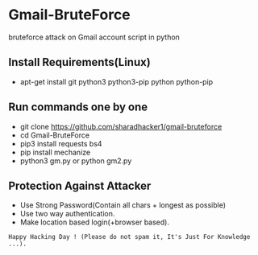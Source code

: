 # Gmail-BruteForce
bruteforce attack on Gmail account script in python

## Install Requirements(Linux)
* apt-get install git python3 python3-pip python python-pip

## Run commands one by one
* git clone https://github.com/sharadhacker1/gmail-bruteforce
* cd Gmail-BruteForce
* pip3 install requests bs4
* pip install mechanize
* python3 gm.py or python gm2.py


## Protection Against Attacker
* Use Strong Password(Contain all chars + longest as possible)
* Use two way authentication.
* Make location based login(+browser based).


~~~
Happy Hacking Day ! (Please do not spam it, It's Just For Knowledge ...).
~~~
